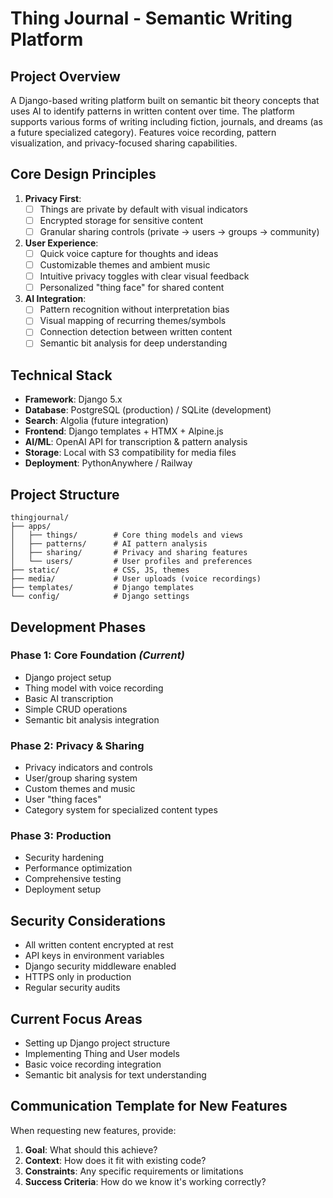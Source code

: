 # Thing Journal - Semantic Writing Platform

## Project Overview
A Django-based writing platform built on semantic bit theory concepts that uses AI to identify patterns in written content over time. The platform supports various forms of writing including fiction, journals, and dreams (as a future specialized category). Features voice recording, pattern visualization, and privacy-focused sharing capabilities.

## Core Design Principles
1. **Privacy First**: 
   - [ ] Things are private by default with visual indicators
   - [ ] Encrypted storage for sensitive content
   - [ ] Granular sharing controls (private → users → groups → community)

2. **User Experience**:
   - [ ] Quick voice capture for thoughts and ideas
   - [ ] Customizable themes and ambient music
   - [ ] Intuitive privacy toggles with clear visual feedback
   - [ ] Personalized "thing face" for shared content

3. **AI Integration**:
   - [ ] Pattern recognition without interpretation bias
   - [ ] Visual mapping of recurring themes/symbols
   - [ ] Connection detection between written content
   - [ ] Semantic bit analysis for deep understanding

## Technical Stack
- **Framework**: Django 5.x
- **Database**: PostgreSQL (production) / SQLite (development)
- **Search**: Algolia (future integration)
- **Frontend**: Django templates + HTMX + Alpine.js
- **AI/ML**: OpenAI API for transcription & pattern analysis
- **Storage**: Local with S3 compatibility for media files
- **Deployment**: PythonAnywhere / Railway

## Project Structure
```
thingjournal/
├── apps/
│   ├── things/        # Core thing models and views
│   ├── patterns/      # AI pattern analysis
│   ├── sharing/       # Privacy and sharing features
│   └── users/         # User profiles and preferences
├── static/            # CSS, JS, themes
├── media/             # User uploads (voice recordings)
├── templates/         # Django templates
└── config/            # Django settings
```

## Development Phases
### Phase 1: Core Foundation *(Current)*
- Django project setup
- Thing model with voice recording
- Basic AI transcription
- Simple CRUD operations
- Semantic bit analysis integration

### Phase 2: Privacy & Sharing
- Privacy indicators and controls
- User/group sharing system  
- Custom themes and music
- User "thing faces"
- Category system for specialized content types

### Phase 3: Production
- Security hardening
- Performance optimization
- Comprehensive testing
- Deployment setup

## Security Considerations
- All written content encrypted at rest
- API keys in environment variables
- Django security middleware enabled
- HTTPS only in production
- Regular security audits

## Current Focus Areas
- Setting up Django project structure
- Implementing Thing and User models
- Basic voice recording integration
- Semantic bit analysis for text understanding

## Communication Template for New Features
When requesting new features, provide:
1. **Goal**: What should this achieve?
2. **Context**: How does it fit with existing code?
3. **Constraints**: Any specific requirements or limitations
4. **Success Criteria**: How do we know it's working correctly?